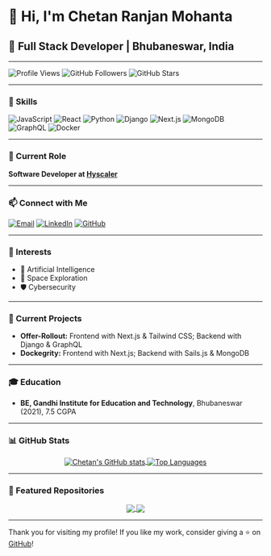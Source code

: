 # 👋 Hi, I'm Chetan Ranjan Mohanta

## 🚀 Full Stack Developer | Bhubaneswar, India

---

![Profile Views](https://komarev.com/ghpvc/?username=chetan1446&color=brightgreen)
![GitHub Followers](https://img.shields.io/github/followers/chetan1446?label=Followers&style=social)
![GitHub Stars](https://img.shields.io/github/stars/chetan1446?label=Stars&style=social)

---

### 🌟 Skills
![JavaScript](https://img.shields.io/badge/JavaScript-F7DF1E?style=for-the-badge&logo=javascript&logoColor=black)
![React](https://img.shields.io/badge/React-20232A?style=for-the-badge&logo=react&logoColor=61DAFB)
![Python](https://img.shields.io/badge/Python-3776AB?style=for-the-badge&logo=python&logoColor=white)
![Django](https://img.shields.io/badge/Django-092E20?style=for-the-badge&logo=django&logoColor=white)
![Next.js](https://img.shields.io/badge/Next.js-000000?style=for-the-badge&logo=nextdotjs&logoColor=white)
![MongoDB](https://img.shields.io/badge/MongoDB-4EA94B?style=for-the-badge&logo=mongodb&logoColor=white)
![GraphQL](https://img.shields.io/badge/GraphQL-E10098?style=for-the-badge&logo=graphql&logoColor=white)
![Docker](https://img.shields.io/badge/Docker-2496ED?style=for-the-badge&logo=docker&logoColor=white)

---

### 💼 Current Role
**Software Developer at [Hyscaler](https://www.hyscaler.com)**

---

### 📫 Connect with Me
[![Email](https://img.shields.io/badge/Email-D14836?style=for-the-badge&logo=gmail&logoColor=white)](mailto:chetanranjan007@gmail.com)
[![LinkedIn](https://img.shields.io/badge/LinkedIn-0A66C2?style=for-the-badge&logo=linkedin&logoColor=white)](https://linkedin.com/in/chetan-ranjan-mohanta)
[![GitHub](https://img.shields.io/badge/GitHub-181717?style=for-the-badge&logo=github&logoColor=white)](https://github.com/chetan1446)

---

### 🌱 Interests
- 🚀 Artificial Intelligence
- 🌌 Space Exploration
- 🛡️ Cybersecurity

---

### 🔭 Current Projects
- **Offer-Rollout:** Frontend with Next.js & Tailwind CSS; Backend with Django & GraphQL
- **Dockegrity:** Frontend with Next.js; Backend with Sails.js & MongoDB

---

### 🎓 Education
- **BE, Gandhi Institute for Education and Technology**, Bhubaneswar (2021), 7.5 CGPA

---

### 📊 GitHub Stats
<div align="center">
  <a href="https://github.com/chetan1446">
    <img align="center" src="https://github-readme-stats.vercel.app/api?username=chetan1446&show_icons=true&theme=radical" alt="Chetan's GitHub stats" />
  </a>
  <a href="https://github.com/chetan1446">
    <img align="center" src="https://github-readme-stats.vercel.app/api/top-langs/?username=chetan1446&layout=compact&theme=radical" alt="Top Languages" />
  </a>
</div>

---

### 🚀 Featured Repositories
<div align="center">
  <a href="https://github.com/chetan1446/Offer-Rollout">
    <img align="center" src="https://github-readme-stats.vercel.app/api/pin/?username=chetan1446&repo=Offer-Rollout&theme=radical" />
  </a>
  <a href="https://github.com/chetan1446/Dockegrity">
    <img align="center" src="https://github-readme-stats.vercel.app/api/pin/?username=chetan1446&repo=Dockegrity&theme=radical" />
  </a>
</div>

---

Thank you for visiting my profile! If you like my work, consider giving a ⭐ on [GitHub](https://github.com/chetan1446)!

